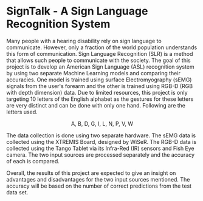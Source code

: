 # SignTalk - A Sign Language Recognition System

<p>Many people with a hearing disability rely on sign language to communicate. However, only a fraction of the world population understands this form of communication. Sign Language Recognition (SLR) is a method that allows such people to communicate with the society. The goal of this project is to develop an American Sign Language (ASL) recognition system by using two separate Machine Learning models and comparing their accuracies. One model is trained using surface Electromyography (sEMG) signals from the user's forearm and the other is trained using RGB-D (RGB with depth dimension) data. Due to limited resources, this project is only targeting 10 letters of the English alphabet as the gestures for these letters are very distinct and can be done with only one hand. Following are the letters used.</p>

<p style="text-align: center;">
    A, B, D, G, I, L, N, P, V, W
</p>

<p>The data collection is done using two separate hardware. The sEMG data is collected using the XTREMIS Board, designed by WiSeR. The RGB-D data is collected using the Tango Tablet via its Infra-Red (IR) sensors and Fish Eye camera. The two input sources are processed separately and the accuracy of each is compared.</p>
<p>Overall, the results of this project are expected to give an insight on advantages and disadvantages for the two input sources mentioned. The accuracy will be based on the number of correct predictions from the test data set.</p>
